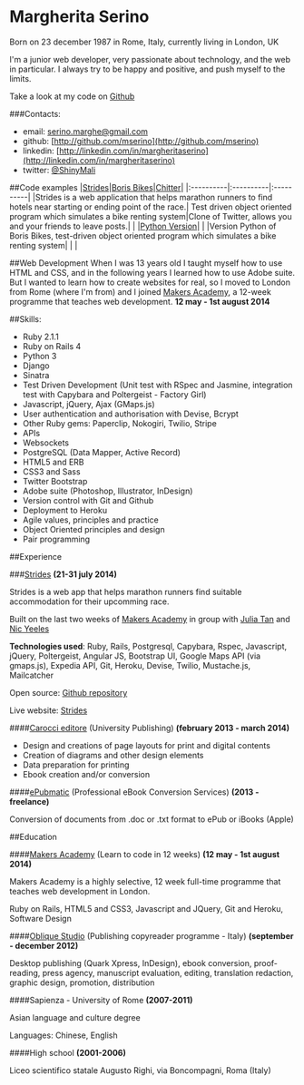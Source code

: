 Margherita Serino
==========
Born on 23 december 1987 in Rome, Italy, currently living in London, UK

I'm a junior web developer, very passionate about technology, and the web in particular.
I always try to be happy and positive, and push myself to the limits.

Take a look at my code on [Github](http://github.com/mserino)

###Contacts:
- email: serino.marghe@gmail.com
- github: [http://github.com/mserino](http://github.com/mserino)
- linkedin: [http://linkedin.com/in/margheritaserino](http://linkedin.com/in/margheritaserino)
- twitter: [@ShinyMali](https://twitter.com/ShinyMali)

##Code examples
|[Strides](https://github.com/mserino/Strides)|[Boris Bikes](https://github.com/mserino/Boris-Bikes)|[Chitter](https://github.com/mserino/Chitter)|
|:----------|:----------|:----------|
|Strides is a web application that helps marathon runners to find hotels near starting or ending point of the race.| Test driven object oriented program which simulates a bike renting system|Clone of Twitter, allows you and your friends to leave posts.|
| |[Python Version](https://github.com/mserino/python-bikes)| |
|Version Python of Boris Bikes, test-driven object oriented program which simulates a bike renting system| | |

##Web Development
When I was 13 years old I taught myself how to use HTML and CSS, and in the following years I learned how to use Adobe suite. But I wanted to learn how to create websites for real, so I moved to London from Rome (where I'm from) and I joined [Makers Academy](http://www.makersacademy.com), a 12-week programme that teaches web development. **12 may - 1st august 2014**

##Skills:
- Ruby 2.1.1
- Ruby on Rails 4
- Python 3
- Django
- Sinatra
- Test Driven Development (Unit test with RSpec and Jasmine, integration test with Capybara and Poltergeist - Factory Girl)
- Javascript, jQuery, Ajax (GMaps.js)
- User authentication and authorisation with Devise, Bcrypt
- Other Ruby gems: Paperclip, Nokogiri, Twilio, Stripe
- APIs
- Websockets
- PostgreSQL (Data Mapper, Active Record)
- HTML5 and ERB
- CSS3 and Sass
- Twitter Bootstrap
- Adobe suite (Photoshop, Illustrator, InDesign)
- Version control with Git and Github
- Deployment to Heroku
- Agile values, principles and practice
- Object Oriented principles and design
- Pair programming

##Experience

###[Strides](https://github.com/mserino/Strides)
**(21-31 july 2014)**

Strides is a web app that helps marathon runners find suitable accommodation for their upcomming race.

Built on the last two weeks of [Makers Academy](http://www.makersacademy.com) in group with [Julia Tan](https://github.com/juliatan) and [Nic Yeeles](https://github.com/nyeeles)

**Technologies used**: Ruby, Rails, Postgresql, Capybara, Rspec, Javascript, jQuery, Poltergeist, Angular JS, Bootstrap UI, Google Maps API (via gmaps.js), Expedia API, Git, Heroku, Devise, Twilio, Mustache.js, Mailcatcher

Open source: [Github repository](https://github.com/mserino/Strides)

Live website: [Strides](http://strides.herokuapp.com)

####[Carocci editore](http://www.carocci.it/) (University Publishing)
**(february 2013 - march 2014)**

- Design and creations of page layouts for print and digital contents
- Creation of diagrams and other design elements
- Data preparation for printing
- Ebook creation and/or conversion

####[ePubmatic](http://www.epubmatic.com/it/default.htm) (Professional eBook Conversion Services)
**(2013 - freelance)**

Conversion of documents from .doc or .txt format to ePub or iBooks (Apple)

##Education

####[Makers Academy](http://www.makersacademy.com) (Learn to code in 12 weeks)
**(12 may - 1st august 2014)**

Makers Academy is a highly selective, 12 week full-time programme that teaches web development in London.

Ruby on Rails, HTML5 and CSS3, Javascript and JQuery, Git and Heroku, Software Design

####[Oblique Studio](http://www.oblique.it/) (Publishing copyreader programme - Italy)
**(september - december 2012)**

Desktop publishing (Quark Xpress, InDesign), ebook conversion, proof-reading, press agency, manuscript evaluation, editing, translation redaction, graphic design, promotion, distribution

####Sapienza - University of Rome
**(2007-2011)**

Asian language and culture degree

Languages: Chinese, English

####High school
**(2001-2006)**

Liceo scientifico statale Augusto Righi, via Boncompagni, Roma (Italy)

